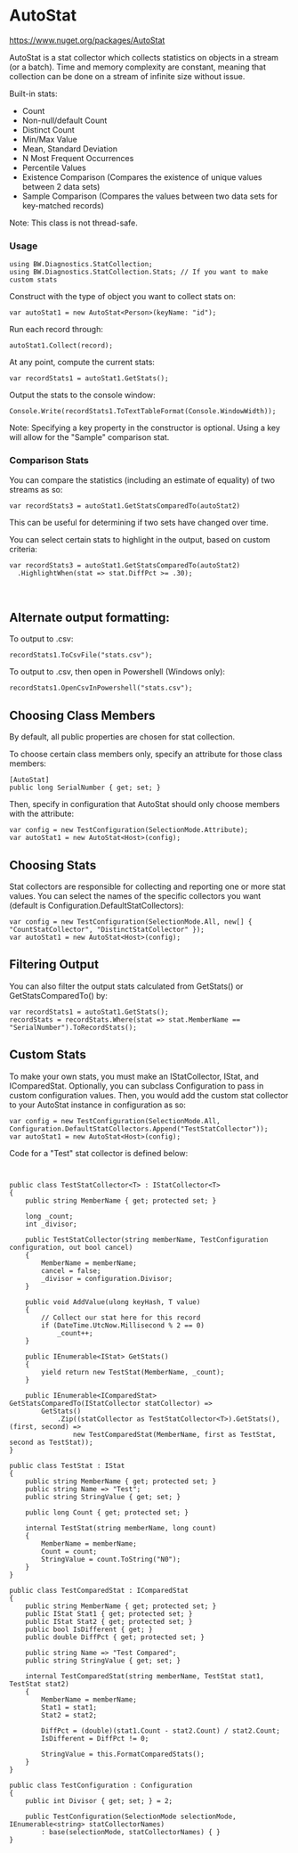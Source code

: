 # AutoStat
https://www.nuget.org/packages/AutoStat

AutoStat is a stat collector which collects statistics on objects in a stream (or a batch).  Time and memory complexity are constant, meaning that collection can be done on a stream of infinite size without issue.

Built-in stats:<br/>
- Count <br/>
- Non-null/default Count<br/>
- Distinct Count<br/>
- Min/Max Value<br/>
- Mean, Standard Deviation<br/>
- N Most Frequent Occurrences<br/>
- Percentile Values<br/>
- Existence Comparison (Compares the existence of unique values between 2 data sets)<br/>
- Sample Comparison (Compares the values between two data sets for key-matched records)<br/>

Note: This class is not thread-safe.

### Usage

```CSharp
using BW.Diagnostics.StatCollection;
using BW.Diagnostics.StatCollection.Stats; // If you want to make custom stats
``` 
Construct with the type of object you want to collect stats on:
```CSharp
var autoStat1 = new AutoStat<Person>(keyName: "id");
``` 
Run each record through:
```CSharp
autoStat1.Collect(record);
```
At any point, compute the current stats:
```CSharp
var recordStats1 = autoStat1.GetStats();
``` 
Output the stats to the console window:
```CSharp
Console.Write(recordStats1.ToTextTableFormat(Console.WindowWidth));
``` 
Note: Specifying a key property in the constructor is optional. Using a key will allow for the "Sample" comparison stat.

### Comparison Stats

You can compare the statistics (including an estimate of equality) of two streams as so:
```CSharp
var recordStats3 = autoStat1.GetStatsComparedTo(autoStat2)
```
This can be useful for determining if two sets have changed over time.
<br/>

You can select certain stats to highlight in the output, based on custom criteria:
```CSharp
var recordStats3 = autoStat1.GetStatsComparedTo(autoStat2)
  .HighlightWhen(stat => stat.DiffPct >= .30);
``` 
<br/>

## Alternate output formatting:

To output to .csv:
```CSharp
recordStats1.ToCsvFile("stats.csv");
```

To output to .csv, then open in Powershell (Windows only):
```CSharp
recordStats1.OpenCsvInPowershell("stats.csv");
```

## Choosing Class Members

By default, all public properties are chosen for stat collection.

To choose certain class members only, specify an attribute for those class members:
```CSharp
[AutoStat]
public long SerialNumber { get; set; }
```
Then, specify in configuration that AutoStat should only choose members with the attribute:
```CSharp
var config = new TestConfiguration(SelectionMode.Attribute);
var autoStat1 = new AutoStat<Host>(config);
```

## Choosing Stats
Stat collectors are responsible for collecting and reporting one or more stat values.  You can select the names of the 
specific collectors you want (default is Configuration.DefaultStatCollectors):
```CSharp
var config = new TestConfiguration(SelectionMode.All, new[] { "CountStatCollector", "DistinctStatCollector" });
var autoStat1 = new AutoStat<Host>(config);
```

## Filtering Output
You can also filter the output stats calculated from GetStats() or GetStatsComparedTo() by:
```CSharp
var recordStats1 = autoStat1.GetStats();
recordStats = recordStats.Where(stat => stat.MemberName == "SerialNumber").ToRecordStats();
```

## Custom Stats
To make your own stats, you must make an IStatCollector, IStat, and IComparedStat.
Optionally, you can subclass Configuration to pass in custom configuration values.
Then, you would add the custom stat collector to your AutoStat instance in configuration as so:
```CSharp
var config = new TestConfiguration(SelectionMode.All, Configuration.DefaultStatCollectors.Append("TestStatCollector"));
var autoStat1 = new AutoStat<Host>(config);
```
Code for a "Test" stat collector is defined below:
```CSharp


public class TestStatCollector<T> : IStatCollector<T>
{
    public string MemberName { get; protected set; }

    long _count;
    int _divisor;

    public TestStatCollector(string memberName, TestConfiguration configuration, out bool cancel)
    {
        MemberName = memberName;
        cancel = false;
        _divisor = configuration.Divisor;
    }

    public void AddValue(ulong keyHash, T value)
    {
        // Collect our stat here for this record
        if (DateTime.UtcNow.Millisecond % 2 == 0)
            _count++;
    }

    public IEnumerable<IStat> GetStats()
    {
        yield return new TestStat(MemberName, _count);
    }

    public IEnumerable<IComparedStat> GetStatsComparedTo(IStatCollector statCollector) =>
        GetStats()
            .Zip((statCollector as TestStatCollector<T>).GetStats(), (first, second) =>
                new TestComparedStat(MemberName, first as TestStat, second as TestStat));
}

public class TestStat : IStat
{
    public string MemberName { get; protected set; }
    public string Name => "Test";
    public string StringValue { get; set; }

    public long Count { get; protected set; }

	internal TestStat(string memberName, long count)
    {
        MemberName = memberName;
        Count = count;
        StringValue = count.ToString("N0");
    }
}

public class TestComparedStat : IComparedStat
{
    public string MemberName { get; protected set; }
    public IStat Stat1 { get; protected set; }
    public IStat Stat2 { get; protected set; }
    public bool IsDifferent { get; }
    public double DiffPct { get; protected set; }

    public string Name => "Test Compared";
    public string StringValue { get; set; }

    internal TestComparedStat(string memberName, TestStat stat1, TestStat stat2)
    {
        MemberName = memberName;
        Stat1 = stat1;
        Stat2 = stat2;

        DiffPct = (double)(stat1.Count - stat2.Count) / stat2.Count;
        IsDifferent = DiffPct != 0;

        StringValue = this.FormatComparedStats();
    }
}

public class TestConfiguration : Configuration
{
    public int Divisor { get; set; } = 2;

    public TestConfiguration(SelectionMode selectionMode, IEnumerable<string> statCollectorNames)
        : base(selectionMode, statCollectorNames) { }
}
```


            






